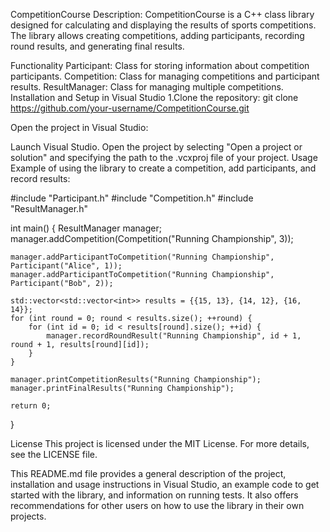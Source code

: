 CompetitionCourse
Description:
CompetitionCourse is a C++ class library designed for calculating and displaying the results of sports competitions. The library allows creating competitions, adding participants, recording round results, and generating final results.

Functionality
Participant: Class for storing information about competition participants.
Competition: Class for managing competitions and participant results.
ResultManager: Class for managing multiple competitions.
Installation and Setup in Visual Studio
1.Clone the repository:
 git clone https://github.com/your-username/CompetitionCourse.git

 Open the project in Visual Studio:

Launch Visual Studio.
Open the project by selecting "Open a project or solution" and specifying the path to the .vcxproj file of your project.
Usage
Example of using the library to create a competition, add participants, and record results:

#include "Participant.h"
#include "Competition.h"
#include "ResultManager.h"

int main() {
    ResultManager manager;
    manager.addCompetition(Competition("Running Championship", 3));

    manager.addParticipantToCompetition("Running Championship", Participant("Alice", 1));
    manager.addParticipantToCompetition("Running Championship", Participant("Bob", 2));

    std::vector<std::vector<int>> results = {{15, 13}, {14, 12}, {16, 14}};
    for (int round = 0; round < results.size(); ++round) {
        for (int id = 0; id < results[round].size(); ++id) {
            manager.recordRoundResult("Running Championship", id + 1, round + 1, results[round][id]);
        }
    }

    manager.printCompetitionResults("Running Championship");
    manager.printFinalResults("Running Championship");

    return 0;
}

License
This project is licensed under the MIT License. For more details, see the LICENSE file.

This README.md file provides a general description of the project, installation and usage instructions in Visual Studio, an example code to get started with the library, and information on running tests. It also offers recommendations for other users on how to use the library in their own projects.